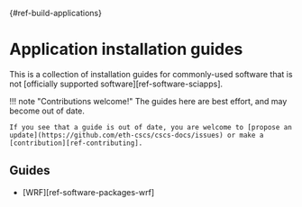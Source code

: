 [](){#ref-build-applications}
# Application installation guides

This is a collection of installation guides for commonly-used software that is not [officially supported software][ref-software-sciapps].

!!! note "Contributions welcome!"
    The guides here are best effort, and may become out of date.

    If you see that a guide is out of date, you are welcome to [propose an update](https://github.com/eth-cscs/cscs-docs/issues) or make a [contribution][ref-contributing].

## Guides

* [WRF][ref-software-packages-wrf]

